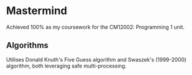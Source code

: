 # Mastermind

Achieved 100% as my coursework for the CM12002: Programming 1 unit. 

## Algorithms

Utilises Donald Knuth's Five Guess algorithm and Swaszek's (1999-2000) algorithm, both leveraging safe multi-processing.
